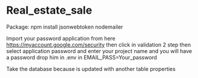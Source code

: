 # Real_estate_sale

Package:
npm install jsonwebtoken nodemailer

Import your password application from here https://myaccount.google.com/security then click in validation 2 step then select application password and enter your project name and you will have a password drop him in .env in EMAIL_PASS=Your_password 

Take the database because is updated with another table properties 
